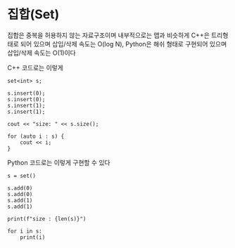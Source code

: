 # 집합(Set)

집합은 중복을 허용하지 않는 자료구조이며 내부적으로는 맵과 비슷하게 C++은 트리형태로 되어 있으며 삽입/삭제 속도는 O(log N), Python은 해쉬 형태로 구현되어 있으며 삽입/삭제 속도는 O(1)이다

C++ 코드로는 이렇게

~~~
set<int> s;

s.insert(0);
s.insert(0);
s.insert(1);
s.insert(1);

cout << "size: " << s.size();

for (auto i : s) {
    cout << i;
}
~~~

Python 코드로는 이렇게 구현할 수 있다

~~~
s = set()

s.add(0)
s.add(0)
s.add(1)
s.add(1)

print(f"size : {len(s)}")

for i in s:
    print(i)
~~~